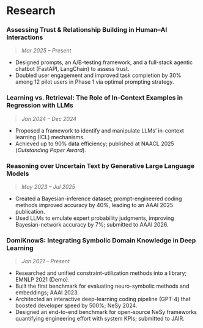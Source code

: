 # Research

### Assessing Trust & Relationship Building in Human–AI Interactions 
> _Mar 2025 – Present_

- Designed prompts, an A/B-testing framework, and a full-stack agentic chatbot (FastAPI, LangChain) to assess trust.
- Doubled user engagement and improved task completion by 30% among 12 pilot users in Phase 1 via optimal prompting strategy.

### Learning vs. Retrieval: The Role of In-Context Examples in Regression with LLMs 
>_Jan 2024 – Dec 2024_

- Proposed a framework to identify and manipulate LLMs’ in-context learning (ICL) mechanisms.
- Achieved up to 90% data efficiency; published at NAACL 2025 (_Outstanding Paper Award_).

### Reasoning over Uncertain Text by Generative Large Language Models 
>_May 2023 – Jul 2025_

- Created a Bayesian-inference dataset; prompt-engineered coding methods improved accuracy by 40%, leading to an AAAI 2025 publication.
- Used LLMs to emulate expert probability judgments, improving Bayesian-network accuracy by 7%; submitted to AAAI 2026.

### DomiKnowS: Integrating Symbolic Domain Knowledge in Deep Learning 
>_Jan 2021 – Present_

- Researched and unified constraint-utilization methods into a library; EMNLP 2021 (Demo).
- Built the first benchmark for evaluating neuro-symbolic methods and embeddings; AAAI 2023.
- Architected an interactive deep-learning coding pipeline (GPT-4) that boosted developer speed by 500%; NeSy 2024.
- Designed an end-to-end benchmark for open-source NeSy frameworks quantifying engineering effort with system KPIs; submitted to JAIR.
